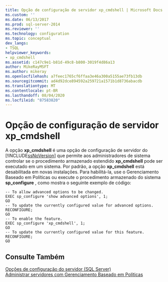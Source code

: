 ```yaml
---
title: Opção de configuração de servidor xp_cmdshell | Microsoft Docs
ms.custom: ''
ms.date: 06/13/2017
ms.prod: sql-server-2014
ms.reviewer: ''
ms.technology: configuration
ms.topic: conceptual
dev_langs:
- TSQL
helpviewer_keywords:
- xp_cmdshell
ms.assetid: c147c9e1-b81d-49c8-b800-3019f4d86a13
author: MikeRayMSFT
ms.author: mikeray
ms.openlocfilehash: a7feec1765cf6ffaa3e46a300a5155ae73fb13db
ms.sourcegitcommit: ad4d92dce894592a259721a1571b1d8736abacdb
ms.translationtype: MT
ms.contentlocale: pt-BR
ms.lasthandoff: 08/04/2020
ms.locfileid: "87583820"
---
```

# <a name="xp_cmdshell-server-configuration-option"></a>Opção de configuração de servidor xp_cmdshell
  A opção **xp_cmdshell** é uma opção de configuração de servidor do [!INCLUDE[ssNoVersion](../../includes/ssnoversion-md.md)] que permite aos administradores de sistema controlar se o procedimento armazenado estendido **xp_cmdshell** pode ser executado em um sistema. Por padrão, a opção **xp_cmdshell** está desabilitada em novas instalações. Para habilitá-la, use o Gerenciamento Baseado em Políticas ou execute o procedimento armazenado do sistema **sp_configure** , como mostra o seguinte exemplo de código:  
  
```  
-- To allow advanced options to be changed.  
EXEC sp_configure 'show advanced options', 1;  
GO  
-- To update the currently configured value for advanced options.  
RECONFIGURE;  
GO  
-- To enable the feature.  
EXEC sp_configure 'xp_cmdshell', 1;  
GO  
-- To update the currently configured value for this feature.  
RECONFIGURE;  
GO  
```  
  
## <a name="see-also"></a>Consulte Também  
 [Opções de configuração do servidor &#40;SQL Server&#41;](server-configuration-options-sql-server.md)   
 [Administrar servidores com Gerenciamento Baseado em Políticas](../../relational-databases/policy-based-management/administer-servers-by-using-policy-based-management.md)  
  
  
